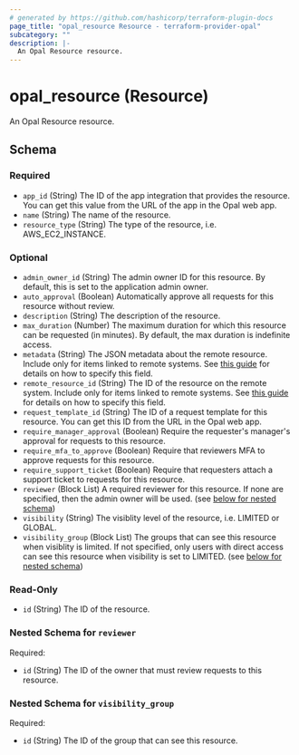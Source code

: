 ```yaml
---
# generated by https://github.com/hashicorp/terraform-plugin-docs
page_title: "opal_resource Resource - terraform-provider-opal"
subcategory: ""
description: |-
  An Opal Resource resource.
---
```


# opal_resource (Resource)

An Opal Resource resource.



<!-- schema generated by tfplugindocs -->
## Schema

### Required

- `app_id` (String) The ID of the app integration that provides the resource. You can get this value from the URL of the app in the Opal web app.
- `name` (String) The name of the resource.
- `resource_type` (String) The type of the resource, i.e. AWS_EC2_INSTANCE.

### Optional

- `admin_owner_id` (String) The admin owner ID for this resource. By default, this is set to the application admin owner.
- `auto_approval` (Boolean) Automatically approve all requests for this resource without review.
- `description` (String) The description of the resource.
- `max_duration` (Number) The maximum duration for which this resource can be requested (in minutes). By default, the max duration is indefinite access.
- `metadata` (String) The JSON metadata about the remote resource. Include only for items linked to remote systems. See [this guide](https://docs.opal.dev/reference/how-opal) for details on how to specify this field.
- `remote_resource_id` (String) The ID of the resource on the remote system. Include only for items linked to remote systems. See [this guide](https://docs.opal.dev/reference/how-opal) for details on how to specify this field.
- `request_template_id` (String) The ID of a request template for this resource. You can get this ID from the URL in the Opal web app.
- `require_manager_approval` (Boolean) Require the requester's manager's approval for requests to this resource.
- `require_mfa_to_approve` (Boolean) Require that reviewers MFA to approve requests for this resource.
- `require_support_ticket` (Boolean) Require that requesters attach a support ticket to requests for this resource.
- `reviewer` (Block List) A required reviewer for this resource. If none are specified, then the admin owner will be used. (see [below for nested schema](#nestedblock--reviewer))
- `visibility` (String) The visiblity level of the resource, i.e. LIMITED or GLOBAL.
- `visibility_group` (Block List) The groups that can see this resource when visiblity is limited. If not specified, only users with direct access can see this resource when visibility is set to LIMITED. (see [below for nested schema](#nestedblock--visibility_group))

### Read-Only

- `id` (String) The ID of the resource.

<a id="nestedblock--reviewer"></a>
### Nested Schema for `reviewer`

Required:

- `id` (String) The ID of the owner that must review requests to this resource.


<a id="nestedblock--visibility_group"></a>
### Nested Schema for `visibility_group`

Required:

- `id` (String) The ID of the group that can see this resource.


